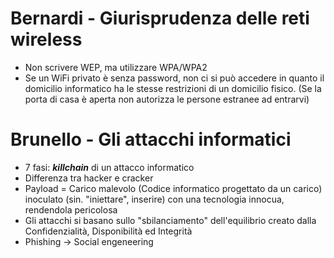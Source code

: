 # Bernardi - Giurisprudenza delle reti wireless

- Non scrivere WEP, ma utilizzare WPA/WPA2
- Se un WiFi privato è senza password, non ci si può accedere in quanto il domicilio informatico ha le stesse restrizioni di un domicilio fisico.
(Se la porta di casa è aperta non autorizza le persone estranee ad entrarvi)

# Brunello - Gli attacchi informatici
- 7 fasi: ***killchain*** di un attacco informatico
- Differenza tra hacker e cracker
- Payload = Carico malevolo (Codice informatico progettato da un carico) inoculato (sin. "iniettare", inserire) con una tecnologia innocua, rendendola pericolosa
- Gli attacchi si basano sullo "sbilanciamento" dell'equilibrio creato dalla Confidenzialità, Disponibilità ed Integrità
- Phishing -> Social engeneering
<!--stackedit_data:
eyJoaXN0b3J5IjpbMTcxODE5NjY5NCwxMDA2NTcxNjEwLC05MT
A5OTI5NzMsMjEwOTc1MjQ4NiwtMTM0MDc3NDcwMywtMTM0MDc3
NDcwM119
-->